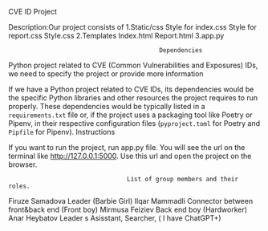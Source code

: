CVE ID Project

Description:Our project consists of 
1.Static/css
Style for index.css
Style for report.css
Style.css
2.Templates
Index.html
Report.html
3.app.py

                                              Dependencies

Python project related to CVE (Common Vulnerabilities and Exposures) IDs, we need to specify the project or provide more information

If we have a Python project related to CVE IDs, its dependencies would be the specific Python libraries and other resources the project requires to run properly. These dependencies would be typically listed in a `requirements.txt` file or, if the project uses a packaging tool like Poetry or Pipenv, in their respective configuration files (`pyproject.toml` for Poetry and `Pipfile` for Pipenv).
                                                Instructions

If you want to run the project, run app.py file. You will see the url on the terminal like http://127.0.0.1:5000. Use this url and open the project on the browser.

                                     List of group members and their roles.
           
Firuze Samadova   Leader (Barbie Girl)
Ilqar Mammadli   Connector between front&back end (Front boy)
Mirmusa Feiziev   Back end boy (Hardworker)
Anar Heybatov   Leader s Asisstant, Searcher, ( I have ChatGPT+)
